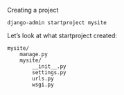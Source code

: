 
Creating a project
```
django-admin startproject mysite
```

Let’s look at what startproject created:
```
mysite/
    manage.py
    mysite/
        __init__.py
        settings.py
        urls.py
        wsgi.py
```     

